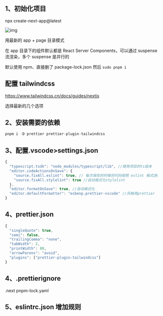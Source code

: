## 1、初始化项目

npx create-next-app@latest

![img](https://cdn.nlark.com/yuque/0/2023/png/22629207/1688112191278-9d8aa72d-d65e-4e57-a8b3-86305c3231d8.png)

用最新的 app + page 目录模式

在 app 目录下的组件默认都是 React Server Components，可以通过 suspense 流渲染，多个 suspense 是并行的

默认使用 npm、直接删了 package-lock.json 然后 `sudo pnpm i`

## 配置 tailwindcss

https://www.tailwindcss.cn/docs/guides/nextjs

选择最新的几个选项

## 2、安装需要的依赖

```js
pnpm i -D prettier prettier-plugin-tailwindcss
```

## 3、配置.vscode>settings.json

```js
{
  "typescript.tsdk": "node_modules/typescript/lib", //使用项目的ts版本
  "editor.codeActionsOnSave": {
    "source.fixAll.eslint": true, // 每次保存的时候将代码按照 eslint 格式进行修复
    "source.fixAll.stylelint": true //自动格式化stylelint
  },
  "editor.formatOnSave": true, //自动格式化
  "editor.defaultFormatter": "esbenp.prettier-vscode" //风格用prettier
}
```

## 4、prettier.json

```js
{
  "singleQuote": true,
  "semi": false,
  "trailingComma": "none",
  "tabWidth": 2,
  "printWidth": 80,
  "arrowParens": "avoid",
  "plugins": ["prettier-plugin-tailwindcss"]
}
```

## 4、.prettierignore

.next
pnpm-lock.yaml

## 5、eslintrc.json 增加规则

```js

```
